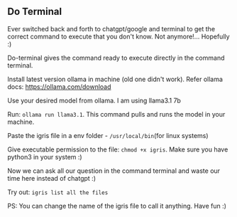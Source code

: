 ## Do Terminal

Ever switched back and forth to chatgpt/google and terminal to get the correct command to execute that you don't know. Not anymore!...  Hopefully :)

Do-terminal gives the command ready to execute directly in the command terminal.

Install latest version ollama in machine (old one didn't work). Refer ollama docs: https://ollama.com/download

Use your desired model from ollama. I am using llama3.1 7b

Run: `ollama run llama3.1`. This command pulls and runs the model in your machine.

Paste the igris file in a env folder - `/usr/local/bin`(for linux systems)

Give executable permission to the file: `chmod +x igris`. Make sure you have python3 in your system :)

Now we can ask all our question in the command terminal and waste our time here instead of chatgpt :)

Try out: `igris list all the files`

PS: You can change the name of the igris file to call it anything. Have fun :)